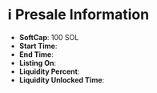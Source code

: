 # ℹ️ Presale Information

* **SoftCap**: 100 SOL
* **Start Time**:&#x20;
* **End Time**:&#x20;
* **Listing On**:&#x20;
* **Liquidity Percent**:&#x20;
* **Liquidity Unlocked Time**:&#x20;
